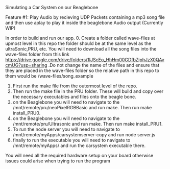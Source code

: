 Simulating a Car System on our Beaglebone

Feature #1: Play Audio by recieving UDP Packets containing a mp3 song file and then use aplay to play it inside the beaglebone Audio output (Currently WIP)


In order to build and run our app.
0. Create a folder called wave-files at upmost level in this repo the folder should be at the same level as the ultraSonic,PRU, etc. You will need to download all the song files into the  wave-files folder  from this link https://drive.google.com/drive/folders/1IJScEo_HhHm00GDfbZiphJzX0QAvcmUG?usp=sharing .Do not change the name of the files and ensure that they are placed in the wave-files folder so the relative path in this repo to them would be /wave-files/song_example

1. First run the make file from the outermost level of the repo. 
2. Then run the make file in the PRU folder. These will build and copy over the necessary executables and files onto the beagle bone.
3. on the Beaglebone you will need to navigate to the  /mnt/remote/pru/neoPixelRGBBasic and run make. Then run make install_PRU0.
4. on the Beaglebone you will need to navigate to the /mnt/remote/pru/Ultrasonic and run make. Then run make install_PRU1.
5. To run the node server you will need to navigate to /mnt/remote/myApps/carsystemserver-copy and run node server.js
6. finally to run the executable you will need to navigate to /mnt/remote/myApps/ and run the carsystem executable there.

You will need all the required hardware setup on your board otherwise issues could arise when trying to run the program


